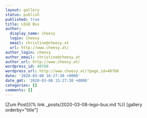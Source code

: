 ```yaml
---
layout: gallery
status: publish
published: true
title: LEGO Bus
author:
  display_name: cheesy
  login: cheesy
  email: christine@cheesy.at
  url: http://www.cheesy.at/
author_login: cheesy
author_email: christine@cheesy.at
author_url: http://www.cheesy.at/
wordpress_id: 40760
wordpress_url: http://www.cheesy.at/?page_id=40760
date: '2020-03-08 16:27:30 +0000'
date_gmt: '2020-03-08 15:27:30 +0000'
categories: []
comments: []
---
```


[Zum Post]({% link _posts/2020-03-08-lego-bus.md %})
[gallery orderby="title"]
